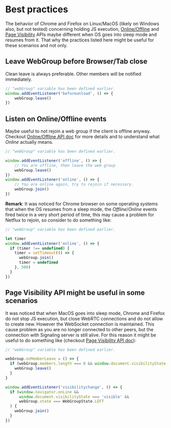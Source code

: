# Best practices
The behavior of Chrome and Firefox on Linux/MacOS (likely on Windows also, but not tested) concerning holding JS execution, [Online/Offline](https://developer.mozilla.org/en/docs/Online_and_offline_events) and [Page Visibility](https://developer.mozilla.org/en/docs/Web/API/Page_Visibility_API) APIs maybe different when OS goes into sleep mode and resumes from it. That why the practices listed here might be useful for these scenarios and not only.

## Leave WebGroup before Browser/Tab close
Clean leave is always preferable. Other members will be notified immediately.
```Javascript
// "webGroup" variable has been defined earlier.
window.addEventListener('beforeunload', () => {
    webGroup.leave()
})
```
## Listen on Online/Offline events
Maybe useful to not rejoin a web group if the client is offline anyway. Checkout [Online/Offline API doc](https://developer.mozilla.org/en/docs/Online_and_offline_events) for more details and to understand what *Online* actually means.

```Javascript
// "webGroup" variable has been defined earlier.

window.addEventListener('offline', () => {
    // You are offline, then leave the web group
    webGroup.leave()
})
window.addEventListener('online', () => {
    // You are online again, try to rejoin if necessary.
    webGroup.join()
})
```

**Remark**: It was noticed for Chrome browser on some operating systems that when the OS resumes from a sleep mode, the *Offline*/*Online* events fired twice in a very short period of time, this may cause a problem for Netflux to rejoin, so consider to do something like:

```Javascript
// "webGroup" variable has been defined earlier.

let timer
window.addEventListener('online', () => {
  if (timer !== undefined) {
    timer = setTimeout(() => {
      webGroup.join()
      timer = undefined
    }, 500)
  }
})
```

## Page Visibility API might be useful in some scenarios
It was noticed that when MacOS goes into sleep mode, Chrome and Firefox do not stop JS execution, but close WebRTC connections and do not allow to create new. However the WebSocket connection is maintained. This cause problem as you are no longer connected to other peers, but the connection with Signaling server is still alive. For this reason it might be useful to do something like (checkout [Page Visibility API doc](https://developer.mozilla.org/en/docs/Web/API/Page_Visibility_API)):

```Javascript
// "webGroup" variable has been defined earlier.

webGroup.onMemberLeave = () => {
  if (webGroup.members.length === 0 && window.document.visibilityState === 'hidden') {
    webGroup.leave()
  }
}

window.addEventListener('visibilitychange', () => {
  if (window.navigator.onLine &&
      window.document.visibilityState === 'visible' &&
      webGroup.state === WebGroupState.LEFT
  ) {
    webGroup.join()
  }
})
```
